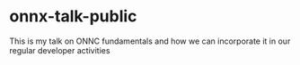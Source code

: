 # onnx-talk-public
This is my talk on ONNC fundamentals and how we can incorporate it in our regular developer activities
